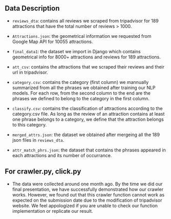 ## Data Description

* <code>reviews_dta</code>: contains all reviews we scraped from tripadvisor for 189 
attractions that have the total number of reviews > 1000. 

* <code>Attractions.json</code>: the geometrical information we requested from Google
Map API for 10055 attractions.

* <code>final_data1</code>: the dataset we import in Django which contains geometrical 
info for 8000+ attractions and reviews for 189 attractions. 

* <code>att_csv</code>: contains the attractions that we scraped their reviews and their
url in tripadvisor. 

* <code>category.csv</code>: contains the category (first column) we mannually summarized
from all the phrases we obtained after training our NLP models. For each row, from the 
second column to the end are the phrases we defined to belong to the category in the first
column. 

* <code>classify.csv</code>: contains the classification of attractions according to the 
category.csv file. As long as the review of an attraction contains at least one phrase belongs
to a category, we define that the attraction belongs to this category. 

* <code>merged_attrs.json</code>: the dataset we obtained after mergeing all the 189 json 
files in <code>reviews_dta</code>. 

* <code>attr_match_phrs.json</code>: the dataset that contains the phrases appeared in each
attractions and its number of occurrance. 


## For crawler.py, click.py 
* The data were collected around one month ago. By the time we did our final presentation, we
have successfully demonstrated how our crawler works. However, we found out that this crawler
function cannot work as expected on the submission date due to the modification of tripadvisor 
website. We feel appologized if you are unable to check our function implementation or
replicate our result. 

